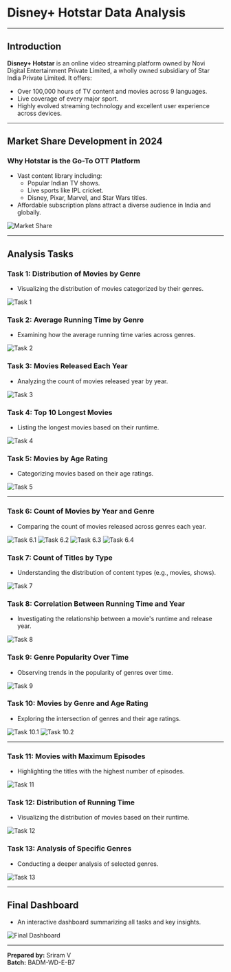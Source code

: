 # Disney+ Hotstar Data Analysis

---
 
## Introduction

**Disney+ Hotstar** is an online video streaming platform owned by Novi Digital Entertainment Private Limited, a wholly owned subsidiary of Star India Private Limited. It offers:

- Over 100,000 hours of TV content and movies across 9 languages.
- Live coverage of every major sport.
- Highly evolved streaming technology and excellent user experience across devices.

---

## Market Share Development in 2024

### Why Hotstar is the Go-To OTT Platform
- Vast content library including:
  - Popular Indian TV shows.
  - Live sports like IPL cricket.
  - Disney, Pixar, Marvel, and Star Wars titles.
- Affordable subscription plans attract a diverse audience in India and globally.

![Market Share](Images/MS.png)

---

## Analysis Tasks

### Task 1: Distribution of Movies by Genre
- Visualizing the distribution of movies categorized by their genres.

![Task 1](Images/T1.png)

### Task 2: Average Running Time by Genre
- Examining how the average running time varies across genres.

![Task 2](Images/T2.png)

### Task 3: Movies Released Each Year
- Analyzing the count of movies released year by year.

![Task 3](Images/T3.png)

### Task 4: Top 10 Longest Movies
- Listing the longest movies based on their runtime.

![Task 4](Images/T4.png)

### Task 5: Movies by Age Rating
- Categorizing movies based on their age ratings.

![Task 5](Images/T5.png)

---

### Task 6: Count of Movies by Year and Genre
- Comparing the count of movies released across genres each year.

![Task 6.1](Images/T6.1.png)
![Task 6.2](Images/T6.2.png)
![Task 6.3](Images/T6.3.png)
![Task 6.4](Images/T6.4.png)

### Task 7: Count of Titles by Type
- Understanding the distribution of content types (e.g., movies, shows).

![Task 7](Images/T7.png)

### Task 8: Correlation Between Running Time and Year
- Investigating the relationship between a movie's runtime and release year.

![Task 8](Images/T8.png)

### Task 9: Genre Popularity Over Time
- Observing trends in the popularity of genres over time.

![Task 9](Images/T9.png)

### Task 10: Movies by Genre and Age Rating
- Exploring the intersection of genres and their age ratings.

![Task 10.1](Images/T10.1.png)
![Task 10.2](Images/T10.2.png)

---

### Task 11: Movies with Maximum Episodes
- Highlighting the titles with the highest number of episodes.

![Task 11](Images/T11.png)

### Task 12: Distribution of Running Time
- Visualizing the distribution of movies based on their runtime.

![Task 12](Images/T12.png)

### Task 13: Analysis of Specific Genres
- Conducting a deeper analysis of selected genres.

![Task 13](Images/T13.png)

---

## Final Dashboard

- An interactive dashboard summarizing all tasks and key insights.

![Final Dashboard](Images/FinalDashboard.png)

---

**Prepared by:** Sriram V  
**Batch:** BADM-WD-E-B7
